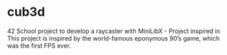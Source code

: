 # cub3d
42 School project to develop a raycaster with MiniLibX - Project inspired in This project is inspired by the world-famous eponymous 90’s game, which was the first FPS ever.
